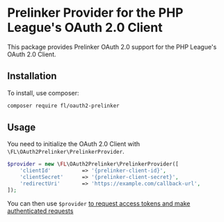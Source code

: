 # Prelinker Provider for the PHP League's OAuth 2.0 Client

This package provides Prelinker OAuth 2.0 support for the PHP League's OAuth 2.0 Client.

## Installation

To install, use composer:

```sh
composer require fl/oauth2-prelinker
```

## Usage

You need to initialize the OAuth 2.0 Client with `\FL\OAuth2Prelinker\PrelinkerProvider`.

```php
$provider = new \FL\OAuth2Prelinker\PrelinkerProvider([
    'clientId'          => '{prelinker-client-id}',
    'clientSecret'      => '{prelinker-client-secret}',
    'redirectUri'       => 'https://example.com/callback-url',
]);
```

You can then use `$provider` [to request access tokens and make authenticated requests](https://github.com/thephpleague/oauth2-client#usage)
